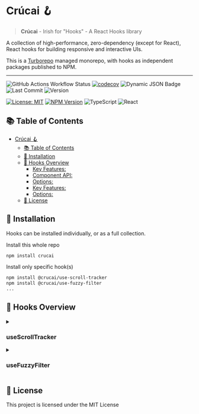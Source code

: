 # Crúcai 🪝

> **Crúcai** - Irish for "Hooks" - A React Hooks library

A collection of high-performance, zero-dependency (except for React), React hooks for building responsive and interactive UIs.

This is a [Turborepo](https://turbo.build/repo/docs) managed monorepo, with hooks as independent packages published to NPM.

-----

![GitHub Actions Workflow Status](https://img.shields.io/github/actions/workflow/status/conorluddy/crucai/ci.yml) [![codecov](https://codecov.io/gh/conorluddy/crucai/branch/main/graph/badge.svg?token=WTHO1C6UL4)](https://codecov.io/gh/conorluddy/crucai) ![Dynamic JSON Badge](https://img.shields.io/badge/dynamic/json?url=https%3A%2F%2Fraw.githubusercontent.com%2Fconorluddy%2Fcrucai%2Fmain%2F.github%2Ftype-coverage.json&query=%24.percentString&suffix=%25&style=flat&logo=typescript&label=TS%20Coverage&color=abff3d)
 ![Last Commit](https://img.shields.io/github/last-commit/conorluddy/crucai) ![Version](https://img.shields.io/github/package-json/v/conorluddy/crucai) 


[![License: MIT](https://img.shields.io/badge/License-MIT-blue.svg)](https://opensource.org/licenses/MIT)
[![NPM Version](https://img.shields.io/npm/v/crucai.svg)](https://www.npmjs.com/package/crucai)
![TypeScript](https://img.shields.io/badge/TypeScript-4.9+-blue)
![React](https://img.shields.io/badge/React-18.0+-blue)

## 📚 Table of Contents

- [Crúcai 🪝](#crúcai-)
  - [📚 Table of Contents](#-table-of-contents)
  - [🚀 Installation](#-installation)
  - [🔌 Hooks Overview](#-hooks-overview)
      - [Key Features:](#key-features)
      - [Component API:](#component-api)
      - [Options:](#options)
      - [Key Features:](#key-features-1)
      - [Options:](#options-1)
  - [📝 License](#-license)

## 🚀 Installation

Hooks can be installed individually, or as a full collection.

Install this whole repo

```bash
npm install crucai
```

Install only specific hook(s)

```bash
npm install @crucai/use-scroll-tracker
npm install @crucai/use-fuzzy-filter
...
```


## 🔌 Hooks Overview

<details>
<summary><h3>useScrollTracker</h3></summary>

A high-performance hook for tracking element visibility and position as users scroll.

```tsx
import { useScrollTracker } from "crucai";

function FadeInElement() {
  const { ref, metrics } = useScrollTracker();
  
  return (
    <div 
      ref={ref}
      style={{ 
        opacity: metrics.visibility.percentage / 100,
        transform: `translateY(${(1 - metrics.visibility.percentage / 100) * 20}px)`,
      }}
    >
      This element fades in as it enters the viewport
    </div>
  );
}
```

#### Key Features:

- **Visibility tracking**: Percentage visible, fully/partially visible states
- **Position tracking**: Relative to viewport top, center, bottom
- **Threshold detection**: Track when element crosses specific visibility points
- **Scroll direction**: Detect up/down scrolling
- **Scroll physics**: Velocity, acceleration, inertia measurements
- **Entry/exit tracking**: Direction, timing, duration
- **High performance**: Uses IntersectionObserver, throttling, and passive events

#### Component API:

The hook also provides a component API using render props:

```tsx
import { ScrollTracker } from "crucai";

function AnimatedElement() {
  return (
    <ScrollTracker>
      {(metrics, ref) => (
        <div 
          ref={ref}
          style={{ 
            opacity: metrics.visibility.percentage / 100,
          }}
        >
          Animated content
        </div>
      )}
    </ScrollTracker>
  );
}
```

#### Options:

```tsx
const { ref, metrics } = useScrollTracker({
  // Visibility thresholds to track (0-100)
  thresholds: [0, 25, 50, 75, 100],
  
  // Offset from top/bottom of viewport (e.g., for fixed headers/footers)
  offsetTop: 0,
  offsetBottom: 0,
  
  // Custom scroll container instead of window
  root: containerRef,
  
  // Other options for fine-tuning
  rootMargin: "0px 0px 0px 0px",
  disabled: false,
  throttleDelay: 0,
  
  // Physics-based animation control
  dynamics: {
    inertiaDecayTime: 300,
    maxVelocity: 1000,
    easing: "easeInOut",
    customEasingPoints: [0.33, 1, 0.68, 1]
  }
});
```

> 💡 **Performance Tip:** The hook is optimized to prevent re-renders when metrics haven't changed significantly, making it suitable for scroll-based animations without performance degradation.

</details>

<details>
<summary><h3>useFuzzyFilter</h3></summary>

A powerful hook for fuzzy text filtering with advanced matching capabilities.

```tsx
import { useFuzzyFilter } from "crucai";

function SearchableList({ items }) {
  const { filteredItems, setQuery } = useFuzzyFilter({
    items,
    threshold: 2, // Max Levenshtein distance
  });
  
  return (
    <div>
      <input 
        type="text"
        onChange={(e) => setQuery(e.target.value)} 
        placeholder="Search items..." 
      />
      <ul>
        {filteredItems.map((item, index) => (
          <li key={index}>{item}</li>
        ))}
      </ul>
    </div>
  );
}
```

#### Key Features:

- **Fuzzy searching**: Finds close matches even with typos
- **Levenshtein distance**: Controls how strict the matching is
- **Performance optimized**: Uses trie data structure for efficient filtering
- **Customizable**: Set match thresholds and search keys

#### Options:

```tsx
const { filteredItems, setQuery } = useFuzzyFilter({
  // Items to filter (strings or objects)
  items: ['apple', 'banana', 'orange'],
  
  // If items are objects, specify which keys to search in
  keys: ['name', 'description'],
  
  // Maximum Levenshtein distance for a match (default: 2)
  threshold: 2,
  
  // Initial search query (optional)
  initialQuery: '',
  
  // Whether to match entire query or individual words (default: false)
  matchByWord: true,
  
  // Sort results by relevance (default: true)
  sortResults: true
});
```

> 🔍 **Tip:** Using a lower threshold (1-2) provides stricter matching, while higher values (3+) allow more fuzzy results.

</details>



## 📝 License

This project is licensed under the MIT License


